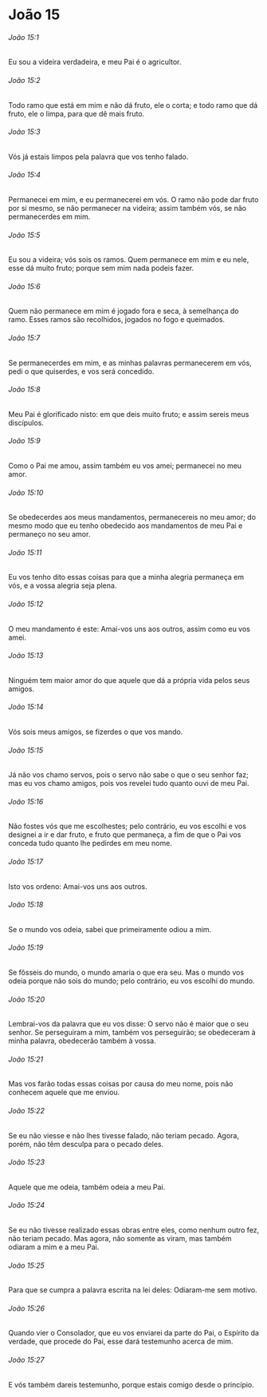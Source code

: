 # João 15

###### João 15:1

Eu sou a videira verdadeira, e meu Pai é o agricultor.

###### João 15:2

Todo ramo que está em mim e não dá fruto, ele o corta; e todo ramo que dá fruto, ele o limpa, para que dê mais fruto.

###### João 15:3

Vós já estais limpos pela palavra que vos tenho falado.

###### João 15:4

Permanecei em mim, e eu permanecerei em vós. O ramo não pode dar fruto por si mesmo, se não permanecer na videira; assim também vós, se não permanecerdes em mim.

###### João 15:5

Eu sou a videira; vós sois os ramos. Quem permanece em mim e eu nele, esse dá muito fruto; porque sem mim nada podeis fazer.

###### João 15:6

Quem não permanece em mim é jogado fora e seca, à semelhança do ramo. Esses ramos são recolhidos, jogados no fogo e queimados.

###### João 15:7

Se permanecerdes em mim, e as minhas palavras permanecerem em vós, pedi o que quiserdes, e vos será concedido.

###### João 15:8

Meu Pai é glorificado nisto: em que deis muito fruto; e assim sereis meus discípulos.

###### João 15:9

Como o Pai me amou, assim também eu vos amei; permanecei no meu amor.

###### João 15:10

Se obedecerdes aos meus mandamentos, permanecereis no meu amor; do mesmo modo que eu tenho obedecido aos mandamentos de meu Pai e permaneço no seu amor.

###### João 15:11

Eu vos tenho dito essas coisas para que a minha alegria permaneça em vós, e a vossa alegria seja plena.

###### João 15:12

O meu mandamento é este: Amai-vos uns aos outros, assim como eu vos amei.

###### João 15:13

Ninguém tem maior amor do que aquele que dá a própria vida pelos seus amigos.

###### João 15:14

Vós sois meus amigos, se fizerdes o que vos mando.

###### João 15:15

Já não vos chamo servos, pois o servo não sabe o que o seu senhor faz; mas eu vos chamo amigos, pois vos revelei tudo quanto ouvi de meu Pai.

###### João 15:16

Não fostes vós que me escolhestes; pelo contrário, eu vos escolhi e vos designei a ir e dar fruto, e fruto que permaneça, a fim de que o Pai vos conceda tudo quanto lhe pedirdes em meu nome.

###### João 15:17

Isto vos ordeno: Amai-vos uns aos outros.

###### João 15:18

Se o mundo vos odeia, sabei que primeiramente odiou a mim.

###### João 15:19

Se fôsseis do mundo, o mundo amaria o que era seu. Mas o mundo vos odeia porque não sois do mundo; pelo contrário, eu vos escolhi do mundo.

###### João 15:20

Lembrai-vos da palavra que eu vos disse: O servo não é maior que o seu senhor. Se perseguiram a mim, também vos perseguirão; se obedeceram à minha palavra, obedecerão também à vossa.

###### João 15:21

Mas vos farão todas essas coisas por causa do meu nome, pois não conhecem aquele que me enviou.

###### João 15:22

Se eu não viesse e não lhes tivesse falado, não teriam pecado. Agora, porém, não têm desculpa para o pecado deles.

###### João 15:23

Aquele que me odeia, também odeia a meu Pai.

###### João 15:24

Se eu não tivesse realizado essas obras entre eles, como nenhum outro fez, não teriam pecado. Mas agora, não somente as viram, mas também odiaram a mim e a meu Pai.

###### João 15:25

Para que se cumpra a palavra escrita na lei deles: Odiaram-me sem motivo.

###### João 15:26

Quando vier o Consolador, que eu vos enviarei da parte do Pai, o Espírito da verdade, que procede do Pai, esse dará testemunho acerca de mim.

###### João 15:27

E vós também dareis testemunho, porque estais comigo desde o princípio.

